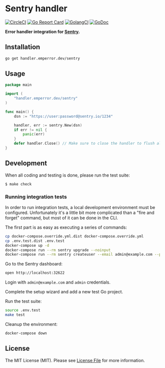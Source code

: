 # Sentry handler

[![CircleCI](https://circleci.com/gh/emperror/handler-sentry.svg?style=svg)](https://circleci.com/gh/emperror/handler-sentry)
[![Go Report Card](https://goreportcard.com/badge/handler.emperror.dev/sentry?style=flat-square)](https://goreportcard.com/report/handler.emperror.dev/sentry)
[![GolangCI](https://golangci.com/badges/github.com/emperror/handler-sentry.svg)](https://golangci.com/r/github.com/emperror/handler-sentry)
[![GoDoc](http://img.shields.io/badge/godoc-reference-5272B4.svg?style=flat-square)](https://godoc.org/handler.emperror.dev/sentry)

**Error handler integration for [Sentry](https://sentry.com).**


## Installation

```bash
go get handler.emperror.dev/sentry
```


## Usage

```go
package main

import (
	"handler.emperror.dev/sentry"
)

func main() {
	dsn := "https://user:password@sentry.io/1234"

	handler, err := sentry.New(dsn)
	if err != nil {
		panic(err)
	}
	defer handler.Close() // Make sure to close the handler to flush all error reporting in progress
}
```


## Development

When all coding and testing is done, please run the test suite:

``` bash
$ make check
```


### Running integration tests

In order to run integration tests, a local development environment must be configured.
Unfortunately it's a little bit more complicated than a "fire and forget" command,
but most of it can be done in the CLI.

The first part is as easy as executing a series of commands:

```bash
cp docker-compose.override.yml.dist docker-compose.override.yml
cp .env.test.dist .env.test
docker-compose up -d
docker-compose run --rm sentry upgrade --noinput
docker-compose run --rm sentry createuser --email admin@example.com --password admin --superuser --no-input
```

Go to the Sentry dashboard:

```bash
open http://localhost:32622
```

Login with `admin@example.com` and `admin` credentials.

Complete the setup wizard and add a new test Go project.

Run the test suite:

```bash
source .env.test
make test
```

Cleanup the environment:

```bash
docker-compose down
```


## License

The MIT License (MIT). Please see [License File](LICENSE) for more information.
